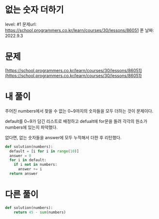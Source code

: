 # 없는 숫자 더하기

level: #1
문제url: https://school.programmers.co.kr/learn/courses/30/lessons/86051
푼 날짜: 2022.9.3

# 문제

[https://school.programmers.co.kr/learn/courses/30/lessons/86051](https://school.programmers.co.kr/learn/courses/30/lessons/86051)

# 내 풀이

주어진 numbers에서 찾을 수 없는 0~9까지의 숫자들을 모두 더하는 것이 문제이다. 

default를 0~9가 담긴 리스트로 배정하고 defualt에 for문을 돌려 각각의 원소가 numbers에 있는지 파악했다.

없다면, 없는 숫자들을 answer에 모두 누적해서 더한 후 리턴했다. 

```python
def solution(numbers):
  default = [i for i in range(10)]
  answer = 0
  for i in default:
    if i not in numbers:
      answer += i
  return answer
```

# 다른 풀이

```python
def solution(numbers):
    return 45 - sum(numbers)
```